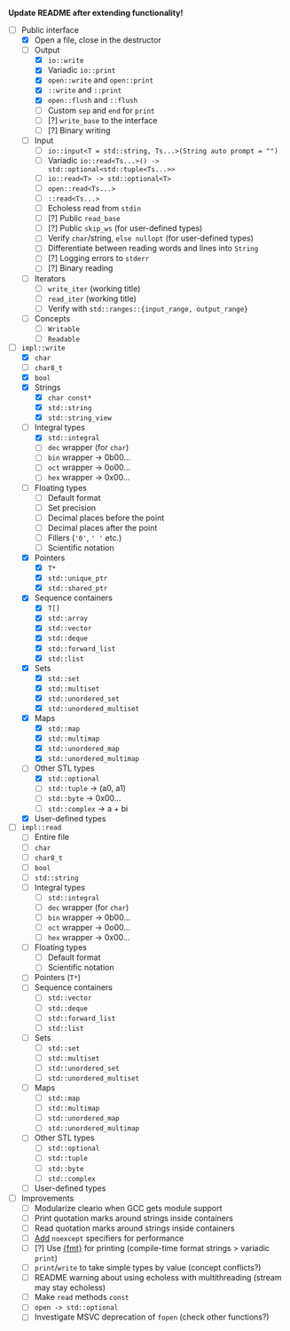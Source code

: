 **Update README after extending functionality!**

* [ ] Public interface
	* [x] Open a file, close in the destructor
	* [ ] Output
		* [x] `io::write`
		* [x] Variadic `io::print`
		* [x] `open::write` and `open::print`
		* [x] `::write` and `::print`
		* [x] `open::flush` and `::flush`
		* [ ] Custom `sep` and `end` for `print`
		* [ ] [?] `write_base` to the interface
		* [ ] [?] Binary writing
	* [ ] Input
		* [ ] `io::input<T = std::string, Ts...>(String auto prompt = "")`
		* [ ] Variadic `io::read<Ts...>() -> std::optional<std::tuple<Ts...>>`
		* [ ] `io::read<T> -> std::optional<T>`
		* [ ] `open::read<Ts...>`
		* [ ] `::read<Ts...>`
		* [ ] Echoless read from `stdin`
		* [ ] [?] Public `read_base`
		* [ ] [?] Public `skip_ws` (for user-defined types)
		* [ ] Verify `char`/string, `else nullopt` (for user-defined types)
		* [ ] Differentiate between reading words and lines into `String`
		* [ ] [?] Logging errors to `stderr`
		* [ ] [?] Binary reading
	* [ ] Iterators
		* [ ] `write_iter` (working title)
		* [ ] `read_iter` (working title)
		* [ ] Verify with `std::ranges::{input_range, output_range}`
	* [ ] Concepts
		* [ ] `Writable`
		* [ ] `Readable`
* [ ] `impl::write`
	* [x] `char`
	* [ ] `char8_t`
	* [x] `bool`
	* [x] Strings
		* [x] `char const*`
		* [x] `std::string`
		* [x] `std::string_view`
	* [ ] Integral types
		* [x] `std::integral`
		* [ ] `dec` wrapper (for `char`)
		* [ ] `bin` wrapper -> 0b00...
		* [ ] `oct` wrapper -> 0o00...
		* [ ] `hex` wrapper -> 0x00...
	* [ ] Floating types
		* [ ] Default format
		* [ ] Set precision
		* [ ] Decimal places before the point
		* [ ] Decimal places after the point
		* [ ] Fillers (`'0'`, `' '` etc.)
		* [ ] Scientific notation
	* [x] Pointers
		* [x] `T*`
		* [x] `std::unique_ptr`
		* [x] `std::shared_ptr`
	* [x] Sequence containers
		* [x] `T[]`
		* [x] `std::array`
		* [x] `std::vector`
		* [x] `std::deque`
		* [x] `std::forward_list`
		* [x] `std::list`
	* [x] Sets
		* [x] `std::set`
		* [x] `std::multiset`
		* [x] `std::unordered_set`
		* [x] `std::unordered_multiset`
	* [x] Maps
		* [x] `std::map`
		* [x] `std::multimap`
		* [x] `std::unordered_map`
		* [x] `std::unordered_multimap`
	* [ ] Other STL types
		* [x] `std::optional`
		* [ ] `std::tuple` -> (a0, a1)
		* [ ] `std::byte` -> 0x00...
		* [ ] `std::complex` -> a + bi
	* [x] User-defined types
* [ ] `impl::read`
	* [ ] Entire file
	* [ ] `char`
	* [ ] `char8_t`
	* [ ] `bool`
	* [ ] `std::string`
	* [ ] Integral types
		* [ ] `std::integral`
		* [ ] `dec` wrapper (for `char`)
		* [ ] `bin` wrapper -> 0b00...
		* [ ] `oct` wrapper -> 0o00...
		* [ ] `hex` wrapper -> 0x00...
	* [ ] Floating types
		* [ ] Default format
		* [ ] Scientific notation
	* [ ] Pointers (`T*`)
	* [ ] Sequence containers
		* [ ] `std::vector`
		* [ ] `std::deque`
		* [ ] `std::forward_list`
		* [ ] `std::list`
	* [ ] Sets
		* [ ] `std::set`
		* [ ] `std::multiset`
		* [ ] `std::unordered_set`
		* [ ] `std::unordered_multiset`
	* [ ] Maps
		* [ ] `std::map`
		* [ ] `std::multimap`
		* [ ] `std::unordered_map`
		* [ ] `std::unordered_multimap`
	* [ ] Other STL types
		* [ ] `std::optional`
		* [ ] `std::tuple`
		* [ ] `std::byte`
		* [ ] `std::complex`
	* [ ] User-defined types
* [ ] Improvements
	* [ ] Modularize cleario when GCC gets module support
	* [ ] Print quotation marks around strings inside containers
	* [ ] Read quotation marks around strings inside containers
	* [ ] [Add](https://stackoverflow.com/questions/42832657/what-can-and-what-cant-throw-an-exception-in-c/42835627#42835627) `noexcept` specifiers for performance
	* [ ] [?] Use [{fmt}](https://github.com/fmtlib/fmt) for printing (compile-time format strings > variadic `print`)
	* [ ] `print`/`write` to take simple types by value (concept conflicts?)
	* [ ] README warning about using echoless with multithreading (stream may stay echoless)
	* [ ] Make `read` methods `const`
	* [ ] `open -> std::optional`
	* [ ] Investigate MSVC deprecation of `fopen` (check other functions?)
